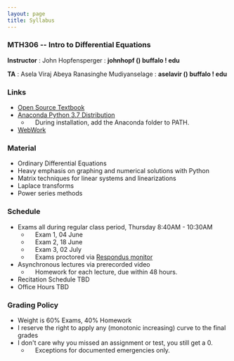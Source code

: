 ```yaml
---
layout: page
title: Syllabus
---
```


### MTH306 -- Intro to Differential Equations

**Instructor** : John Hopfensperger : **johnhopf () buffalo ! edu**

**TA** : Asela Viraj Abeya Ranasinghe Mudiyanselage : **aselavir () buffalo ! edu**

### Links

- [Open Source Textbook](http://www.buffalo.edu/content/cas/math/ug/ug-courses/syllabi/_jcr_content/par/download_457389674/file.res/diffyqs_UB.pdf)
- [Anaconda Python 3.7 Distribution](https://www.anaconda.com/products/individual)
	- &nbsp; &nbsp; During installation, add the Anaconda folder to PATH.
- [WebWork](http://ww2.math.buffalo.edu/webwork2/2020_5_MTH306_Hopfensperger/)


### Material

- Ordinary Differential Equations
- Heavy emphasis on graphing and numerical solutions with Python
- Matrix techniques for linear systems and linearizations
- Laplace transforms
- Power series methods

### Schedule
- Exams all during regular class period, Thursday 8:40AM - 10:30AM
	- &nbsp; &nbsp; Exam 1, 04 June
	- &nbsp; &nbsp; Exam 2, 18 June
	- &nbsp; &nbsp; Exam 3, 02 July
	- &nbsp; &nbsp; Exams proctored via [Respondus monitor](http://www.buffalo.edu/ubit/service-guides/teaching-technology/learning-resources-for-students/ublearns/respondus.html)
- Asynchronous lectures via prerecorded video
	- &nbsp; &nbsp; Homework for each lecture, due within 48 hours.
- Recitation Schedule TBD
- Office Hours TBD

### Grading Policy
- Weight is 60% Exams, 40% Homework
- I reserve the right to apply any (monotonic increasing) curve to the final grades
- I don't care why you missed an assignment or test, you still get a 0.
	- &nbsp; &nbsp; Exceptions for documented emergencies only.